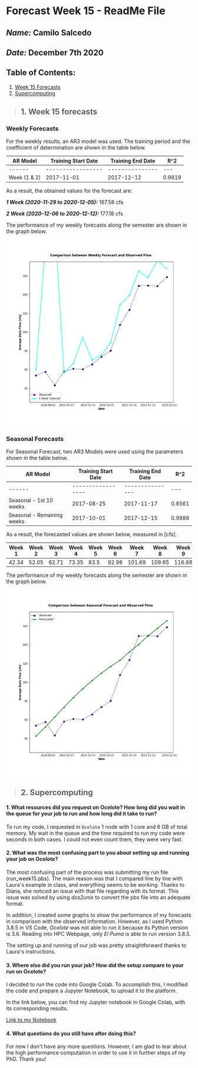 # Forecast Week 15 - ReadMe File
## *Name:* Camilo Salcedo
## *Date:* December 7th 2020

## Table of Contents:
1. [ Week 15 Forecasts ](#forecasts)
2. [ Supercomputing](#superc)

<a name="forecasts"></a>
>## 1. Week 15 forecasts

### Weekly Forecasts

For the weekly results, an AR3 model was used. The training period and the coefficient of determination are shown in the table below.

|AR Model|Training Start Date|Training End Date|R^2|
| ------ | ----------------- | --------------- | --- |
| ------ | ----------------- | --------------- | --- |
|Week (1 & 2)|2017-11-01|2017-12-12|0.9819|

As a result, the obtained values for the forecast are:

_**1 Week (2020-11-29 to 2020-12-05):**_ 167.58 cfs

_**2 Week (2020-12-06 to 2020-12-12):**_ 177.18 cfs

The performance of my weekly forecasts along the semester are shown in the graph below.

![](assets/Salcedo_HW15-99e490a4.png)

### Seasonal Forecasts
For Seasonal Forecast, two AR3 Models were used using the parameters shown in the table below.

|AR Model|Training Start Date|Training End Date|R^2|
| ------ | ----------------- | --------------- | --- |
| ------ | ----------------- | --------------- | --- |
|Seasonal - 1st 10 weeks|2017-08-25|2017-11-17|0.8561|
|Seasonal - Remaining weeks|2017-10-01|2017-12-15|0.9886|

As a result, the forecasted values are shown below, measured in [cfs].

| Week 1 | Week 2 | Week 3 | Week 4 | Week 5 | Week 6 | Week 7 | Week 8 | Week 9 | Week 10 | Week 11 | Week 12 | Week 13 | Week 14 | Week 15 | Week 16 |
| ------ | ------ | ------ | ------ | ------ | ------ | ------ | ------ | ------ | ------- | ------- | ------- | ------- | ------- | ------- | ------- |
| 42.34  | 52.05  | 62.71  | 73.35  | 83.5   | 92.98  | 101.69 | 109.65 | 116.88 | 123.45  | 132.37  | 140.47  | 149.45  | 157.52  | 165.67  | 172.92  |

The performance of my weekly forecasts along the semester are shown in the graph below.

![](assets/Salcedo_HW15-7028440a.png)

<a name="superc"></a>
>## 2. Supercomputing

#### 1. What resources did you request on Ocelote? How long did you wait in the queue for your job to run and how long did it take to run?

To run my code, I requested in `Ocelote` 1 node with 1 core and 6 GB of total memory. My wait in the queue and the time required to run my code were seconds in both cases. I could not even count them, they were very fast.

#### 2. What was the most confusing part to you about setting up and running your job on Ocelote?
The most confusing part of the process was submitting my run file (run_week15.pbs). The main reason was that I compared line by line with Laura's example in class, and everything seems to be working. Thanks to Diana, she noticed an issue with that file regarding with its format. This issue was solved by using _dos2unix_ to convert the pbs file into an adequate format.

In addition, I created some graphs to show the performance of my forecasts in comparison with the observed information. However, as I used Python 3.8.5 in VS Code, _Ocelote_ was not able to run it because its Python version is 3.6. Reading into HPC Webpage, only _El Puma_ is able to run version 3.8.5.

The setting up and running of our job was pretty straightforward thanks to Laura's instructions.

#### 3. Where else did you run your job? How did the setup compare to your run on Ocelote?
I decided to run the code into Google Colab. To accomplish this, I modified the code and prepare a Jupyter Notebook, to upload it to the platform.

In the link below, you can find my Jupyter notebook in Google Colab, with its corresponding results.

[Link to my Notebook](https://colab.research.google.com/drive/1lj5EMLO1DSplQSXycbc8x7kBKIw6xMlM?usp=sharing)

#### 4. What questions do you still have after doing this?
For now I don't have any more questions. However, I am glad to lear about the high performance computation in order to use it in further steps of my PhD. Thank you!

